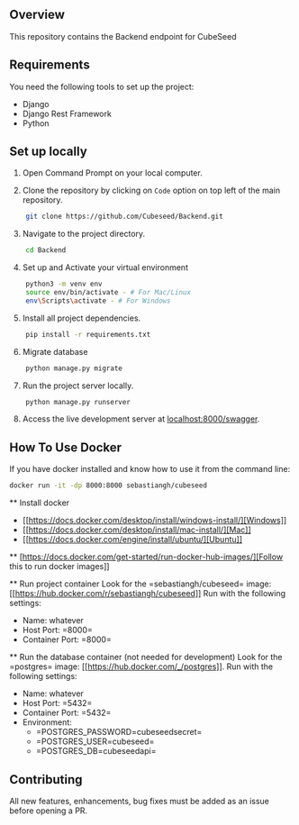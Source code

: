 ## Overview

This repository contains the Backend endpoint for CubeSeed

## Requirements

You need the following tools to set up the project:
- Django
- Django Rest Framework
- Python

## Set up locally

1. Open Command Prompt on your local computer.

2. Clone the repository by clicking on `Code` option on top left of the main repository.

```bash
    git clone https://github.com/Cubeseed/Backend.git
```

3. Navigate to the project directory.

```bash
    cd Backend
```

4. Set up and Activate your virtual environment

```bash
    python3 -m venv env
    source env/bin/activate - # For Mac/Linux
    env\Scripts\activate - # For Windows
```

5. Install all project dependencies. 

```bash
    pip install -r requirements.txt
```

6. Migrate database

```bash
    python manage.py migrate
```

7. Run the project server locally.

```bash
    python manage.py runserver
```

8. Access the live development server at [localhost:8000/swagger](http://localhost:8000/swagger/).

## How To Use Docker

If you have docker installed and know how to use it from the command line:

```bash
docker run -it -dp 8000:8000 sebastiangh/cubeseed
```

** Install docker
 - [[https://docs.docker.com/desktop/install/windows-install/][Windows]]
 - [[https://docs.docker.com/desktop/install/mac-install/][Mac]]
 - [[https://docs.docker.com/engine/install/ubuntu/][Ubuntu]]

** [https://docs.docker.com/get-started/run-docker-hub-images/][Follow this to run docker images]]

** Run project container
Look for the =sebastiangh/cubeseed= image: [[https://hub.docker.com/r/sebastiangh/cubeseed]]
Run with the following settings:
 - Name: whatever
 - Host Port: =8000=
 - Container Port: =8000=

** Run the database container (not needed for development)
Look for the =postgres= image: [[https://hub.docker.com/_/postgres]].
Run with the following settings:
 - Name: whatever
 - Host Port: =5432=
 - Container Port: =5432=
 - Environment:
   + =POSTGRES_PASSWORD=cubeseedsecret=
   + =POSTGRES_USER=cubeseed=
   + =POSTGRES_DB=cubeseedapi=

## Contributing
All new features, enhancements, bug fixes must be added as an issue before opening a PR.